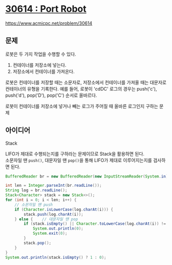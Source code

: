 # [30614 : Port Robot](https://www.acmicpc.net/problem/30614)
https://www.acmicpc.net/problem/30614

## 문제
로봇은 두 가지 작업을 수행할 수 있다.
1. 컨테이너를 저장소에 넣는다.
2. 저장소에서 컨테이너를 가져온다.

로봇은 컨테이너를 저장할 때는 소문자로, 저장소에서 컨테이너를 가져올 때는 대문자로 컨테이너의 유형을 기록한다. 예를 들어, 로봇이 'cdDC' 로그의 경우는 push('c'), push('d'), pop('D'), pop('C') 순서로 올바르다.

로봇이 컨테이너를 저장소에 넣거나 빼는 로그가 주어질 때 올바른 로그인지 구하는 문제

## 아이디어
Stack

LIFO가 제대로 수행되는지를 구하라는 문제이므로 Stack을 활용하면 된다.  
소문자일 땐 `push()`, 대문자일 땐 `pop()`을 통해 LIFO가 제대로 이루어지는지를 검사하면 된다.
```java
BufferedReader br = new BufferedReader(new InputStreamReader(System.in));

int len = Integer.parseInt(br.readLine());
String log = br.readLine();
Stack<Character> stack = new Stack<>();
for (int i = 0; i < len; i++) {
    // 소문자일 땐 push
    if (Character.isLowerCase(log.charAt(i))) {
        stack.push(log.charAt(i));
    } else {    // 대문자일 땐 pop
        if (stack.isEmpty() || Character.toLowerCase(log.charAt(i)) != stack.peek()) {
            System.out.println(0);
            System.exit(0);
        }
        stack.pop();
    }
}
System.out.println(stack.isEmpty() ? 1 : 0);
```